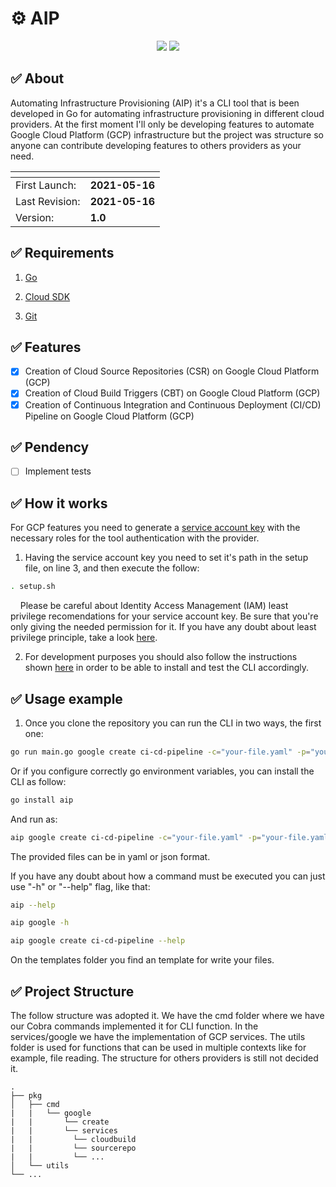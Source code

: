 # :gear: AIP

<p align="center">
  
<img src="https://img.shields.io/badge/Go-00ADD8?style=for-the-badge&logo=go&logoColor=white">
<img src="https://img.shields.io/badge/Google_Cloud-4285F4?style=for-the-badge&logo=google-cloud&logoColor=white">

</p>

## :white_check_mark: About
Automating Infrastructure Provisioning (AIP) it's a CLI tool that is been developed in Go for automating infrastructure provisioning in different cloud providers. At the first moment I'll only be developing features to automate Google Cloud Platform (GCP) infrastructure but the project was structure so anyone can contribute developing features to others providers as your need.

| <!-- --> | <!-- --> | 
--------------- |  ---------------
First Launch:   | **2021-05-16**    
Last Revision:  | **2021-05-16**    
Version:        | **1.0**

## :white_check_mark: Requirements

1. [Go](https://golang.org/doc/install)

2. [Cloud SDK](https://cloud.google.com/sdk)

3. [Git](https://git-scm.com/about)

## :white_check_mark: Features

- [x] Creation of Cloud Source Repositories (CSR) on Google Cloud Platform (GCP)
- [x] Creation of Cloud Build Triggers (CBT) on Google Cloud Platform (GCP)
- [x] Creation of Continuous Integration and Continuous Deployment (CI/CD) Pipeline on Google Cloud Platform (GCP)

## :white_check_mark: Pendency

- [ ] Implement tests


## :white_check_mark: How it works

For GCP features you need to generate a [service account key](https://cloud.google.com/iam/docs/creating-managing-service-account-keys) with the necessary roles for the tool authentication with the provider. 

1. Having the service account key you need to set it's path in the setup file, on line 3, and then execute the follow:

```bash
. setup.sh
```

&nbsp;&nbsp;&nbsp;&nbsp;Please be careful about Identity Access Management (IAM) least privilege recomendations for your service account key. Be sure that you're only giving the needed permission for it. If you have any doubt about least privilege principle, take a look [here](https://cloud.google.com/iam/docs/recommender-overview).

2. For development purposes you should also follow the instructions shown [here](https://golang.org/doc/gopath_code) in order to be able to install and test the CLI accordingly. 

## :white_check_mark: Usage example

1. Once you clone the repository you can run the CLI in two ways, the first one:

```bash
go run main.go google create ci-cd-pipeline -c="your-file.yaml" -p="your-file.yaml"
```

Or if you configure correctly go environment variables, you can install the CLI as follow:

```bash
go install aip
```

And run as:

```bash
aip google create ci-cd-pipeline -c="your-file.yaml" -p="your-file.yaml"
```

The provided files can be in yaml or json format.

If you have any doubt about how a command must be executed you can just use "-h" or "--help" flag, like that:


```bash
aip --help
```

```bash
aip google -h
```

```bash
aip google create ci-cd-pipeline --help
```
On the templates folder you find an template for write your files.

## :white_check_mark: Project Structure

The follow structure was adopted it. We have the cmd folder where we have our Cobra commands implemented it for CLI function. In the services/google we have the implementation of GCP services. The utils folder is used for functions that can be used in multiple contexts like for example, file reading. The structure for others providers is still not decided it.

    .
    ├── pkg                     
    │   ├── cmd   
    |   |   └── google
    |   |       └── create
    |   |       └── services
    |   |         └── cloudbuild
    |   |         └── sourcerepo
    |   |         └── ...
    │   └── utils                
    └── ...
